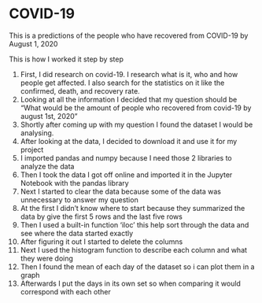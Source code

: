 # COVID-19
This is a predictions of the people who have recovered from COVID-19 by August 1, 2020

This is how I worked it step by step 

1. First, I did research on covid-19. I research what is it, who and how people get affected. I also search for the statistics on it like the confirmed, death, and recovery rate. 
2. Looking at all the information I decided that my question should be “What would be the amount of people who recovered from covid-19 by august 1st, 2020”
3. Shortly after coming up with my question I found the dataset I would be analysing. 
4. After looking at the data, I decided to download it and use it for my project
5. I imported pandas and numpy because I need those 2 libraries to analyze the data
6. Then I took the data I got off online and imported it in the Jupyter Notebook with the pandas library
7. Next I started to clear the data because some of the data was unnecessary to answer my question
8. At the first I didn’t know where to start because they summarized the data by give the first 5 rows and the last five rows
9. Then I used a built-in function ‘iloc’ this help sort through the data and see where the data started exactly 
10. After figuring it out I started to delete the columns
11. Next I used the histogram function to describe each column and what they were doing
12. Then I found the mean of each day of the dataset so i can plot them in a graph
13. Afterwards I put the days in its own set so when comparing it would correspond with each other
